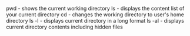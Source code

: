 pwd - shows the current working directory
ls - displays the content list of your current directory
cd - changes the working directory to user's home directory
ls -l - displays current directory in a long format
ls -al - displays current directory contents including hidden files
